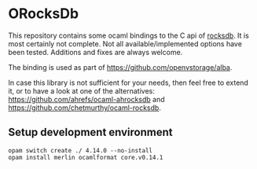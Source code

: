 ORocksDb
========

This repository contains some ocaml bindings to the C api of
[rocksdb](http://github.com/facebook/rocksdb/).
It is most certainly not complete. Not all available/implemented options have
been tested.
Additions and fixes are always welcome.

The binding is used as part of https://github.com/openvstorage/alba.

In case this library is not sufficient for your needs, then feel free to extend
it, or to have a look at one of the alternatives:
https://github.com/ahrefs/ocaml-ahrocksdb and
https://github.com/chetmurthy/ocaml-rocksdb.

## Setup development environment

```shell
opam switch create ./ 4.14.0 --no-install
opam install merlin ocamlformat core.v0.14.1
```
